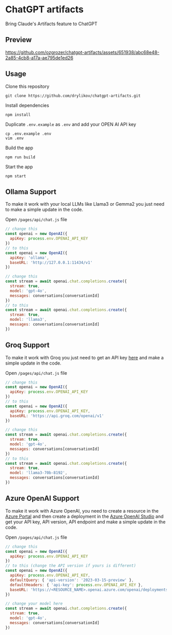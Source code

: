 # ChatGPT artifacts

Bring Claude's Artifacts feature to ChatGPT

## Preview

https://github.com/ozgrozer/chatgpt-artifacts/assets/651938/abc68e48-2a85-4cb8-a17a-ae795de1ed26

## Usage

Clone this repository

```
git clone https://github.com/drylikov/chatgpt-artifacts.git
```

Install dependencies

```
npm install
```

Duplicate `.env.example` as `.env` and add your OPEN AI API key

```
cp .env.example .env
vim .env
```

Build the app

```
npm run build
```

Start the app

```
npm start
```

## Ollama Support

To make it work with your local LLMs like Llama3 or Gemma2 you just need to make a simple update in the code.

Open `/pages/api/chat.js` file

```js
// change this
const openai = new OpenAI({
  apiKey: process.env.OPENAI_API_KEY
})
// to this
const openai = new OpenAI({
  apiKey: 'ollama',
  baseURL: 'http://127.0.0.1:11434/v1'
})

// change this
const stream = await openai.chat.completions.create({
  stream: true,
  model: 'gpt-4o',
  messages: conversations[conversationId]
})
// to this
const stream = await openai.chat.completions.create({
  stream: true,
  model: 'llama3',
  messages: conversations[conversationId]
})
```

## Groq Support

To make it work with Groq you just need to get an API key [here](https://console.groq.com/keys) and make a simple update in the code.

Open `/pages/api/chat.js` file

```js
// change this
const openai = new OpenAI({
  apiKey: process.env.OPENAI_API_KEY
})
// to this
const openai = new OpenAI({
  apiKey: process.env.OPENAI_API_KEY,
  baseURL: 'https://api.groq.com/openai/v1'
})

// change this
const stream = await openai.chat.completions.create({
  stream: true,
  model: 'gpt-4o',
  messages: conversations[conversationId]
})
// to this
const stream = await openai.chat.completions.create({
  stream: true,
  model: 'llama3-70b-8192',
  messages: conversations[conversationId]
})
```

## Azure OpenAI Support

To make it work with Azure OpenAI, you need to create a resource in the [Azure Portal](https://portal.azure.com/) and then create a deployment in the [Azure OpenAI Studio](https://oai.azure.com/) and get your API key, API version, API endpoint and make a simple update in the code.

Open `/pages/api/chat.js` file

```js
// change this
const openai = new OpenAI({
  apiKey: process.env.OPENAI_API_KEY
})
// to this (change the API version if yours is different)
const openai = new OpenAI({
  apiKey: process.env.OPENAI_API_KEY,
  defaultQuery: { 'api-version': '2023-03-15-preview' },
  defaultHeaders: { 'api-key': process.env.OPENAI_API_KEY },
  baseURL: 'https://<RESOURCE_NAME>.openai.azure.com/openai/deployments/<DEPLOYMENT_NAME>'
})

// change your model here
const stream = await openai.chat.completions.create({
  stream: true,
  model: 'gpt-4o',
  messages: conversations[conversationId]
})
```
